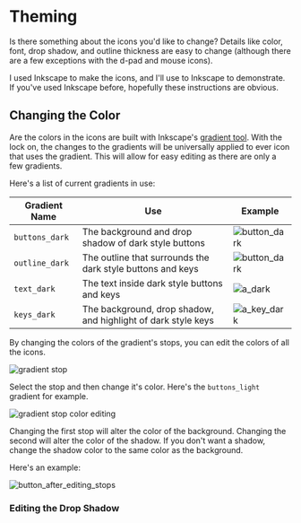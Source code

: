 # Theming
Is there something about the icons you'd like to change? Details like color, font, drop shadow, and outline thickness are easy to change (although there are a few exceptions with the d-pad and mouse icons).

I used Inkscape to make the icons, and I'll use to Inkscape to demonstrate. If you've used Inkscape before, hopefully these instructions are obvious.

## Changing the Color
Are the colors in the icons are built with Inkscape's [gradient tool](https://inkscape-manuals.readthedocs.io/en/latest/creating-gradients.html). With the lock on, the changes to the gradients will be universally applied to ever icon that uses the gradient. This will allow for easy editing as there are only a few gradients.

Here's a list of current gradients in use:

| Gradient Name | Use | Example |
| --- | --- | --- |
| `buttons_dark` | The background and drop shadow of dark style buttons | <img src="https://github.com/lopopylopy/mrbreakfasts_free_prompts/blob/main/png/button_dark.png" alt="button_dark"/> |
| `outline_dark` | The outline that surrounds the dark style buttons and keys | <img src="https://github.com/lopopylopy/mrbreakfasts_free_prompts/blob/main/png/button_dark.png" alt="button_dark"/> |
| `text_dark` | The text inside dark style buttons and keys | <img src="https://github.com/lopopylopy/mrbreakfasts_free_prompts/blob/main/png/a_dark.png" alt="a_dark"/> |
| `keys_dark` | The background, drop shadow, and highlight of dark style keys | <img src="https://github.com/lopopylopy/mrbreakfasts_free_prompts/blob/main/png/a_key_dark.png" alt="a_key_dark"/> |


By changing the colors of the gradient's stops, you can edit the colors of all the icons.

<img src="https://github.com/lopopylopy/mrbreakfasts_free_prompts/blob/main/docs/meta/gradient_stop.png" alt="gradient stop"/>

Select the stop and then change it's color. Here's the `buttons_light` gradient for example.

<img src="https://github.com/lopopylopy/mrbreakfasts_free_prompts/blob/main/docs/meta/edit_stop_color.png" alt="gradient stop color editing"/>

Changing the first stop will alter the color of the background. Changing the second will alter the color of the shadow. If you don't want a shadow, change the shadow color to the same color as the background.

Here's an example:

<img src="https://github.com/lopopylopy/mrbreakfasts_free_prompts/blob/main/docs/meta/button_after_editing_stops.png" alt="button_after_editing_stops"/>

### Editing the Drop Shadow
